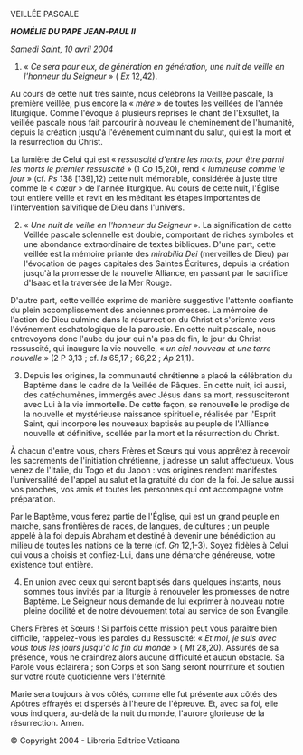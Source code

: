 VEILLÉE PASCALE

***HOMÉLIE DU PAPE JEAN-PAUL II***

*Samedi Saint, 10 avril 2004*

1. « *Ce sera pour eux, de génération en génération, une nuit de veille en l'honneur du Seigneur* » ( *Ex* 12,42).

Au cours de cette nuit très sainte, nous célébrons la Veillée pascale, la première veillée, plus encore la « *mère* » de toutes les veillées de l'année liturgique. Comme l'évoque à plusieurs reprises le chant de l'Exsultet, la veillée pascale nous fait parcourir à nouveau le cheminement de l'humanité, depuis la création jusqu'à l'événement culminant du salut, qui est la mort et la résurrection du Christ.

La lumière de Celui qui est « *ressuscité d'entre les morts, pour être parmi les morts le premier ressuscité* » (1 *Co* 15,20), rend « *lumineuse comme le jour* » (cf. *Ps* 138 [139],12) cette nuit mémorable, considérée à juste titre comme le « *cœur* » de l'année liturgique. Au cours de cette nuit, l'Église tout entière veille et revit en les méditant les étapes importantes de l'intervention salvifique de Dieu dans l'univers.

2. « *Une nuit de veille en l'honneur du Seigneur* ». La signification de cette Veillée pascale solennelle est double, comportant de riches symboles et une abondance extraordinaire de textes bibliques. D'une part, cette veillée est la mémoire priante des *mirabilia Dei* (merveilles de Dieu) par l'évocation de pages capitales des Saintes Écritures, depuis la création jusqu'à la promesse de la nouvelle Alliance, en passant par le sacrifice d'Isaac et la traversée de la Mer Rouge.

D'autre part, cette veillée exprime de manière suggestive l'attente confiante du plein accomplissement des anciennes promesses. La mémoire de l'action de Dieu culmine dans la résurrection du Christ et s'oriente vers l'événement eschatologique de la parousie. En cette nuit pascale, nous entrevoyons donc l'aube du jour qui n'a pas de fin, le jour du Christ ressuscité, qui inaugure la vie nouvelle, « *un ciel nouveau et une terre nouvelle* » (2 P 3,13 ; cf. *Is* 65,17 ; 66,22 ; *Ap* 21,1).

3. Depuis les origines, la communauté chrétienne a placé la célébration du Baptême dans le cadre de la Veillée de Pâques. En cette nuit, ici aussi, des catéchumènes, immergés avec Jésus dans sa mort, ressusciteront avec Lui à la vie immortelle. De cette façon, se renouvelle le prodige de la nouvelle et mystérieuse naissance spirituelle, réalisée par l'Esprit Saint, qui incorpore les nouveaux baptisés au peuple de l'Alliance nouvelle et définitive, scellée par la mort et la résurrection du Christ.

À chacun d'entre vous, chers Frères et Sœurs qui vous apprêtez à recevoir les sacrements de l'initiation chrétienne, j'adresse un salut affectueux. Vous venez de l'Italie, du Togo et du Japon : vos origines rendent manifestes l'universalité de l'appel au salut et la gratuité du don de la foi. Je salue aussi vos proches, vos amis et toutes les personnes qui ont accompagné votre préparation.

Par le Baptême, vous ferez partie de l'Église, qui est un grand peuple en marche, sans frontières de races, de langues, de cultures ; un peuple appelé à la foi depuis Abraham et destiné à devenir une bénédiction au milieu de toutes les nations de la terre (cf. *Gn* 12,1-3). Soyez fidèles à Celui qui vous a choisis et confiez-Lui, dans une démarche généreuse, votre existence tout entière.

4. En union avec ceux qui seront baptisés dans quelques instants, nous sommes tous invités par la liturgie à renouveler les promesses de notre Baptême. Le Seigneur nous demande de lui exprimer à nouveau notre pleine docilité et de notre dévouement total au service de son Évangile.

Chers Frères et Sœurs ! Si parfois cette mission peut vous paraître bien difficile, rappelez-vous les paroles du Ressuscité: « *Et moi, je suis avec vous tous les jours jusqu'à la fin du monde* » ( *Mt* 28,20). Assurés de sa présence, vous ne craindrez alors aucune difficulté et aucun obstacle. Sa Parole vous éclairera ; son Corps et son Sang seront nourriture et soutien sur votre route quotidienne vers l'éternité.

Marie sera toujours à vos côtés, comme elle fut présente aux côtés des Apôtres effrayés et dispersés à l'heure de l'épreuve. Et, avec sa foi, elle vous indiquera, au-delà de la nuit du monde, l'aurore glorieuse de la résurrection. Amen.

© Copyright 2004 - Libreria Editrice Vaticana
